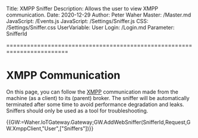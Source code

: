 ﻿Title: XMPP Sniffer
Description: Allows the user to view XMPP communication.
Date: 2020-12-29
Author: Peter Waher
Master: /Master.md
JavaScript: /Events.js
JavaScript: /Settings/Sniffer.js
CSS: /Settings/Sniffer.css
UserVariable: User
Login: /Login.md
Parameter: SnifferId

========================================================================

XMPP Communication
===========================

On this page, you can follow the [XMPP](https://xmpp.org/) communication made from the machine (as a client) to its (parent) broker.
The sniffer will be automatically terminated after some time to avoid performance degradation and leaks. Sniffers should only be
used as a tool for troubleshooting.

{{GW:=Waher.IoTGateway.Gateway;GW.AddWebSniffer(SnifferId,Request,GW.XmppClient,"User",["Sniffers"])}}
